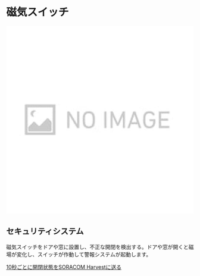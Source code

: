 # 磁気スイッチ

![](../../images/test/no_image.jpg#center)

## セキュリティシステム

磁気スイッチをドアや窓に設置し、不正な開閉を検出する。ドアや窓が開くと磁場が変化し、スイッチが作動して警報システムが起動します。

[10秒ごとに開閉状態をSORACOM Harvestに送る](https://github.com/ATSU3/Wio_LTE_Sample/blob/main/grove_magnetic_switch/grove_magnetic_switch.ino)
